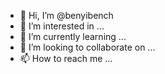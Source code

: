 - 👋 Hi, I’m @benyibench
- 👀 I’m interested in ...
- 🌱 I’m currently learning ...
- 💞️ I’m looking to collaborate on ...
- 📫 How to reach me ...

<!---
benyibench/benyibench is a ✨ special ✨ repository because its `README.md` (this file) appears on your GitHub profile.
You can click the Preview link to take a look at your changes.
--->
